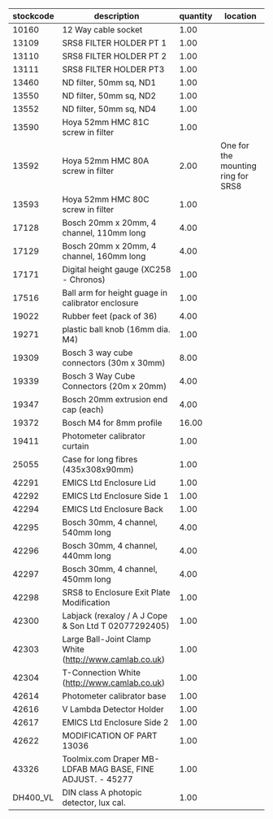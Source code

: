 |stockcode|description|quantity|location|
|---------|-----------|--------|--------|
|10160|12 Way cable socket|1.00||
|13109|SRS8 FILTER HOLDER PT 1|1.00||
|13110|SRS8 FILTER HOLDER PT 2|1.00||
|13111|SRS8 FILTER HOLDER PT3|1.00||
|13460|ND filter, 50mm sq, ND1|1.00||
|13550|ND filter, 50mm sq, ND2|1.00||
|13552|ND filter, 50mm sq, ND4|1.00||
|13590|Hoya 52mm HMC 81C screw in filter|1.00||
|13592|Hoya 52mm HMC 80A screw in filter|2.00|One for the mounting ring for SRS8|
|13593|Hoya 52mm HMC 80C screw in filter|1.00||
|17128|Bosch 20mm x 20mm, 4 channel, 110mm long|4.00||
|17129|Bosch 20mm x 20mm, 4 channel, 160mm long|4.00||
|17171|Digital height gauge (XC258 - Chronos)|1.00||
|17516|Ball arm for height guage in calibrator enclosure|1.00||
|19022|Rubber feet (pack of 36)|4.00||
|19271|plastic ball knob (16mm dia. M4)|1.00||
|19309|Bosch 3 way cube connectors (30m x 30mm)|8.00||
|19339|Bosch 3 Way Cube Connectors (20m x 20mm)|4.00||
|19347|Bosch 20mm extrusion end cap (each)|4.00||
|19372|Bosch M4 for 8mm profile|16.00||
|19411|Photometer calibrator curtain|1.00||
|25055|Case for long fibres (435x308x90mm)|1.00||
|42291|EMICS Ltd Enclosure Lid|1.00||
|42292|EMICS Ltd Enclosure Side 1|1.00||
|42294|EMICS Ltd Enclosure Back|1.00||
|42295|Bosch 30mm, 4 channel, 540mm long|4.00||
|42296|Bosch 30mm, 4 channel, 440mm long|4.00||
|42297|Bosch 30mm, 4 channel, 450mm long|4.00||
|42298|SRS8 to Enclosure Exit Plate Modification|1.00||
|42300|Labjack  (rexaloy / A J Cope & Son Ltd T 02077292405)|1.00||
|42303|Large Ball-Joint Clamp White (http://www.camlab.co.uk)|1.00||
|42304|T-Connection White (http://www.camlab.co.uk)|1.00||
|42614|Photometer calibrator base|1.00||
|42616|V Lambda Detector Holder|1.00||
|42617|EMICS Ltd Enclosure Side 2|1.00||
|42622|MODIFICATION OF PART 13036|1.00||
|43326|Toolmix.com  Draper MB-LDFAB MAG BASE, FINE ADJUST. - 45277|1.00||
|DH400_VL|DIN class A photopic detector, lux cal.|1.00||
